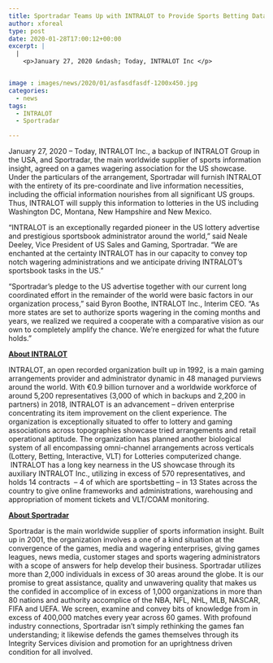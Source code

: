 ```yaml
---
title: Sportradar Teams Up with INTRALOT to Provide Sports Betting Data to Lotteries in the USA
author: xforeal 
type: post
date: 2020-01-28T17:00:12+00:00
excerpt: |
  |
    <p>January 27, 2020 &ndash; Today, INTRALOT Inc </p>


image : images/news/2020/01/asfasdfasdf-1200x450.jpg
categories:
  - news
tags:
  - INTRALOT
  - Sportradar

---
```

January 27, 2020 – Today, INTRALOT Inc., a backup of INTRALOT Group in the USA, and Sportradar, the main worldwide supplier of sports information insight, agreed on a games wagering association for the US showcase. Under the particulars of the arrangement, Sportradar will furnish INTRALOT with the entirety of its pre-coordinate and live information necessities, including the official information nourishes from all significant US groups. Thus, INTRALOT will supply this information to lotteries in the US including Washington DC, Montana, New Hampshire and New Mexico.

“INTRALOT is an exceptionally regarded pioneer in the US lottery advertise and prestigious sportsbook administrator around the world,” said Neale Deeley, Vice President of US Sales and Gaming, Sportradar. “We are enchanted at the certainty INTRALOT has in our capacity to convey top notch wagering administrations and we anticipate driving INTRALOT’s sportsbook tasks in the US.”

“Sportradar’s pledge to the US advertise together with our current long coordinated effort in the remainder of the world were basic factors in our organization process,” said Byron Boothe, INTRALOT Inc., Interim CEO. “As more states are set to authorize sports wagering in the coming months and years, we realized we required a cooperate with a comparative vision as our own to completely amplify the chance. We’re energized for what the future holds.”

**<u>About INTRALOT </u>**

INTRALOT, an open recorded organization built up in 1992, is a main gaming arrangements provider and administrator dynamic in 48 managed purviews around the world. With €0.9 billion turnover and a worldwide workforce of around 5,200 representatives (3,000 of which in backups and 2,200 in partners) in 2018, INTRALOT is an advancement – driven enterprise concentrating its item improvement on the client experience. The organization is exceptionally situated to offer to lottery and gaming associations across topographies showcase tried arrangements and retail operational aptitude. The organization has planned another biological system of all encompassing omni-channel arrangements across verticals (Lottery, Betting, Interactive, VLT) for Lotteries computerized change.  INTRALOT has a long key nearness in the US showcase through its auxiliary INTRALOT Inc., utilizing in excess of 570 representatives, and holds 14 contracts  – 4 of which are sportsbetting – in 13 States across the country to give online frameworks and administrations, warehousing and appropriation of moment tickets and VLT/COAM monitoring.

**<u>About Sportradar</u>**

Sportradar is the main worldwide supplier of sports information insight. Built up in 2001, the organization involves a one of a kind situation at the convergence of the games, media and wagering enterprises, giving games leagues, news media, customer stages and sports wagering administrators with a scope of answers for help develop their business. Sportradar utilizes more than 2,000 individuals in excess of 30 areas around the globe. It is our promise to great assistance, quality and unwavering quality that makes us the confided in accomplice of in excess of 1,000 organizations in more than 80 nations and authority accomplice of the NBA, NFL, NHL, MLB, NASCAR, FIFA and UEFA. We screen, examine and convey bits of knowledge from in excess of 400,000 matches every year across 60 games. With profound industry connections, Sportradar isn’t simply rethinking the games fan understanding; it likewise defends the games themselves through its Integrity Services division and promotion for an uprightness driven condition for all involved.